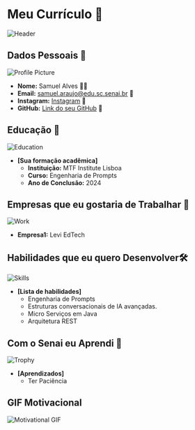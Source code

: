 
# Meu Currículo 🌟

![Header](https://miro.medium.com/v2/resize:fit:1400/1*XlYZZdjTyrD-qhAASU4rHw.png)

## Dados Pessoais 📄
![Profile Picture](https://avatars.githubusercontent.com/u/68257385?v=4)
- **Nome:** Samuel Alves 🙍‍♂️
- **Email:** samuel.araujo@edu.sc.senai.br 📧
- **Instagram:** [Instagram](https://www.instagram.com/leviedtech.ia) 🔗
- **GitHub:** [Link do seu GitHub](https://www.github.com/samuelevi87) 🔗

## Educação 🏫
![Education](https://images.unsplash.com/photo-1503676260728-1c00da094a0b?ixlib=rb-1.2.1&auto=format&fit=crop&w=50&q=80)
- **[Sua formação acadêmica]**  
  - **Instituição:** MTF Institute Lisboa
  - **Curso:** Engenharia de Prompts
  - **Ano de Conclusão:** 2024

## Empresas que eu gostaria de Trabalhar 💼
![Work](https://images.unsplash.com/photo-1522071820081-009f0129c71c?ixlib=rb-1.2.1&auto=format&fit=crop&w=50&q=80)
  - **Empresa1:** Levi EdTech

## Habilidades que eu quero Desenvolver🛠️
![Skills](https://images.unsplash.com/photo-1486312338219-ce68d2c6f44d?ixlib=rb-1.2.1&auto=format&fit=crop&w=50&q=80)
- **[Lista de habilidades]**
  - Engenharia de Prompts
  - Estruturas conversacionais de IA avançadas.
  - Micro Serviços em Java
  - Arquitetura REST

## Com o Senai eu Aprendi 🎉
![Trophy](https://img.icons8.com/?size=48&id=kuU7I7uPlHfo&format=png)
- **[Aprendizados]**
  - Ter Paciência

## GIF Motivacional 
![Motivational GIF](https://media1.giphy.com/media/pynZagVcYxVUk/giphy.webp?cid=790b7611j4j4gkvzh4cfbhcgyka4o9vclzyac0pp6417gppw&ep=v1_gifs_trending&rid=giphy.webp&ct=g)
